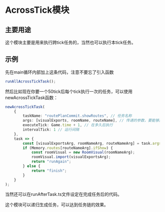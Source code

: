 # AcrossTick模块

## 主要用途
这个模块主要是用来执行跨tick任务的，当然也可以执行本tick任务。

## 示例
先在main循环内部加上这条代码，注意不要忘了引入函数
```ts
runAllAcrossTickTask();
```
然后比如现在你要一个50tick后每个tick执行一次的任务，可以使用newAcrossTickTask函数：
```ts
newAcrossTickTask(
    {
        taskName: "routePlanCommit.showRoutes", // 任务名称
        args: [visualExports, roomName, routeName], // 传递的参数，要能够放在memory的类型
        executeTick: Game.time + 1, // 在多久后执行
        intervalTick: 1 // 运行间隔
    },
    task => {
        const [visualExportsArg, roomNameArg, routeNameArg] = task.args as string[]; // 注意这边的参数不要和上面的args重名
        if (Memory.routes[routeNameArg].ifShow) {
            const roomVisual = new RoomVisual(roomNameArg);
            roomVisual.import(visualExportsArg);
            return "runAgain";
        } else {
            return "finish";
        }
    }
);
```

当然还可以在runAfterTask.ts文件设定在完成任务后的代码。

这个模块可以递归生成任务，可以达到任务链的效果。

